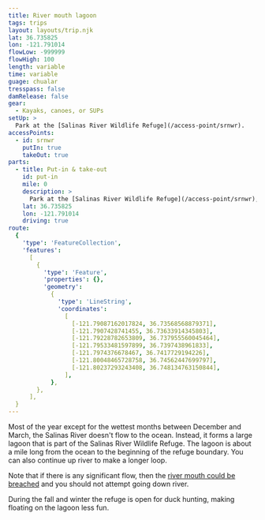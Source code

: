 ```yaml
---
title: River mouth lagoon
tags: trips
layout: layouts/trip.njk
lat: 36.735825
lon: -121.791014
flowLow: -999999
flowHigh: 100
length: variable
time: variable
guage: chualar
tresspass: false
damRelease: false
gear:
  - Kayaks, canoes, or SUPs
setUp: >
  Park at the [Salinas River Wildlife Refuge](/access-point/srnwr).
accessPoints:
  - id: srnwr
    putIn: true
    takeOut: true
parts:
  - title: Put-in & take-out
    id: put-in
    mile: 0
    description: >
      Park at the [Salinas River Wildlife Refuge](/access-point/srnwr), and turn right as you pass through the gate. Where the trail meets the river are several use trails that serve as steep launches.
    lat: 36.735825
    lon: -121.791014
    driving: true
route:
  {
    'type': 'FeatureCollection',
    'features':
      [
        {
          'type': 'Feature',
          'properties': {},
          'geometry':
            {
              'type': 'LineString',
              'coordinates':
                [
                  [-121.79087162017824, 36.73568568879371],
                  [-121.7907428741455, 36.73633914345803],
                  [-121.79228782653809, 36.737955560045464],
                  [-121.79533481597899, 36.7397438961833],
                  [-121.7974376678467, 36.7417729194226],
                  [-121.80048465728758, 36.74562447699797],
                  [-121.80237293243408, 36.748134763150844],
                ],
            },
        },
      ],
  }
---
```


Most of the year except for the wettest months between December and March, the Salinas River doesn't flow to the ocean. Instead, it forms a large lagoon that is part of the Salinas River Wildlife Refuge. The lagoon is about a mile long from the ocean to the beginning of the refuge boundary. You can also continue up river to make a longer loop.

Note that if there is any significant flow, then the [river mouth could be breached](/overview/safety#breach) and you should not attempt going down river.

During the fall and winter the refuge is open for duck hunting, making floating on the lagoon less fun.
